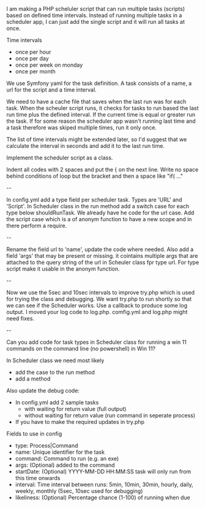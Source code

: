 I am making a PHP scheluler script that can run multiple tasks (scripts) based on defined time intervals. Instead of running multiple tasks in a scheduler app, I can just add the single script and it will run all tasks at once.

Time intervals

- once per hour
- once per day
- once per week on monday
- once per month

We use Symfony yaml for the task definition. A task consists of a name, a url for the script and a time interval.

We need to have a cache file that saves when the last run was for each task. When the scheuler script runs, it checks for tasks to run based the last run time plus the defined interval. If the current time is equal or greater run the task. If for some reason the scheduler app wasn't running last time and a task therefore was skiped multiple times, run it only once.

The list of time intervals might be extended later, so I'd suggest that we calculate the interval in seconds and add it to the last run time.

Implement the scheduler script as a class.

Indent all codes with 2 spaces and put the { on the next line. Write no space behind conditions of loop but the bracket and then a space like "if( ..."

 --

In config.yml add a type field per scheduler task. Types are 'URL' and 'Script'. In Scheduler class in the run method add a switch case for each type below shouldRunTask. We already have he code for the url case. Add the script case which is a of anonym function to have a new scope and in there perform a require.

 --

Rename the field url to 'name', update the code where needed. Also add a field 'args' that may be present or missing. it cointains multiple args that are attached to the query string of the url in Scheuler class fpr type url. For type script make it usable in the anonym function.

 --

Now we use the 5sec and 10sec intervals to improve try.php which is used for trying the class and debugging. We want try.php to run shortly so that we can see if the Scheduler works. Use a callback to produce some log output. I moved your log code to log.php. comfig.yml and log.php might need fixes.

 --

Can you add code for task types in Scheduler class for running a win 11 commands on the command line (no powershell) in Win 11?

In Scheduler class we need most likely

- add the case to the run method
- add a method

Also update the debug code:

- In config.yml add 2 sample tasks
  - with waiting for return value (full output)
  - without waiting for return value (run command in seperate process)
- If you have to make the required updates in try.php

Fields to use in config

- type:       Process|Command
- name:       Unique identifier for the task
- command:    Command to run (e.g. an exe)
- args:       (Optional) added to the command
- startDate:  (Optional) YYYY-MM-DD HH:MM:SS task will only run from this time onwards
- interval:   Time interval between runs: 5min, 10min, 30min, hourly, daily, weekly, monthly (5sec, 10sec used for debugging)
- likeliness: (Optional) Percentage chance (1-100) of running when due
